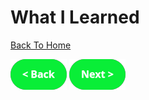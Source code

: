 # What I Learned
[Back To Home](althome)

[![back button](back.png)](AfterResearch) [![Next Button](next.png)](Sources)
